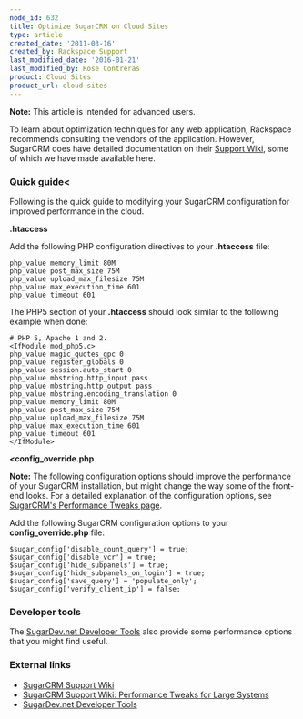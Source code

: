 ```yaml
---
node_id: 632
title: Optimize SugarCRM on Cloud Sites
type: article
created_date: '2011-03-16'
created_by: Rackspace Support
last_modified_date: '2016-01-21'
last_modified_by: Rose Contreras
product: Cloud Sites
product_url: cloud-sites
---
```


**Note:** This article is intended for advanced users.

To learn about optimization techniques for any web application,
Rackspace recommends consulting the vendors of the application. However,
SugarCRM does have detailed documentation on their [Support Wiki](http://www.sugarcrm.com/kb/index.php?title=Sugar_Support_Wiki),
some of which we have made available here.

### Quick guide<

Following is the quick guide to modifying your SugarCRM configuration
for improved performance in the cloud.

**.htaccess**

Add the following PHP configuration directives to your **.htaccess**
file:

    php_value memory_limit 80M
    php_value post_max_size 75M
    php_value upload_max_filesize 75M
    php_value max_execution_time 601
    php_value timeout 601

The PHP5 section of your **.htaccess** should look similar to the
following example when done:

    # PHP 5, Apache 1 and 2.
    <IfModule mod_php5.c>
    php_value magic_quotes_gpc 0
    php_value register_globals 0
    php_value session.auto_start 0
    php_value mbstring.http_input pass
    php_value mbstring.http_output pass
    php_value mbstring.encoding_translation 0
    php_value memory_limit 80M
    php_value post_max_size 75M
    php_value upload_max_filesize 75M
    php_value max_execution_time 601
    php_value timeout 601
    </IfModule>

**<config_override.php**

**Note:** The following configuration options should improve the
performance of your SugarCRM installation, but might change the way some
of the front-end looks. For a detailed explanation of the configuration
options, see [SugarCRM's Performance Tweaks page](http://www.sugarcrm.com/wiki/index.php?title=Performance_Tweaks_for_Large_Systems).

Add the following SugarCRM configuration options to your
**config_override.php** file:

    $sugar_config['disable_count_query'] = true;
    $sugar_config['disable_vcr'] = true;
    $sugar_config['hide_subpanels'] = true;
    $sugar_config['hide_subpanels_on_login'] = true;
    $sugar_config['save_query'] = 'populate_only';
    $sugar_config['verify_client_ip'] = false;

### Developer tools

The [SugarDev.net Developer Tools](http://www.sugarforge.org/projects/sugardevtools/)
also provide some performance options that you might find useful.

### External links

-   [SugarCRM Support Wiki](http://www.sugarcrm.com/wiki/index.php?title=Sugar_Support_Wiki)
-   [SugarCRM Support Wiki: Performance Tweaks for Large Systems](http://www.sugarcrm.com/kb/index.php?title=Performance_Tweaks_for_Large_Systems)
-   [SugarDev.net Developer Tools](http://www.sugarforge.org/projects/sugardevtools/)
